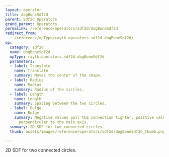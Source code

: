 ```yaml
---
layout: operator
title: dogBoneSdf2d
parent: Sdf2d Operators
grand_parent: Operators
permalink: /reference/operators/sdf2d/dogBoneSdf2d
redirect_from:
  - /reference/opType/raytk.operators.sdf2d.dogBoneSdf2d/
op:
  category: sdf2d
  name: dogBoneSdf2d
  opType: raytk.operators.sdf2d.dogBoneSdf2d
  parameters:
  - label: Translate
    name: Translate
    summary: Moves the center of the shape.
  - label: Radius
    name: Radius
    summary: Radius of the circles.
  - label: Length
    name: Length
    summary: Spacing between the two circles.
  - label: Bulge
    name: Bulge
    summary: Negative values pull the connection tighter, positive values bulge out
      perpendicular to the main axis.
  summary: 2D SDF for two connected circles.
  thumb: assets/images/reference/operators/sdf2d/dogBoneSdf2d_thumb.png

---
```



2D SDF for two connected circles.